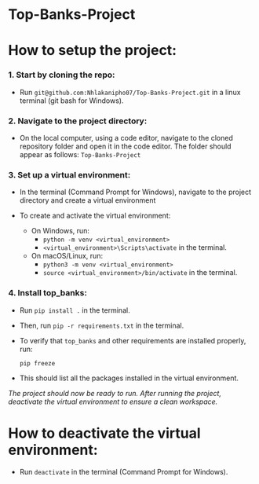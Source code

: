 # Top-Banks-Project

# How to setup the project:

### 1. Start by cloning the repo:

- Run `git@github.com:Nhlakanipho07/Top-Banks-Project.git` in a linux terminal (git bash for Windows).

### 2. Navigate to the project directory:

- On the local computer, using a code editor, navigate to the cloned repository folder and open it in the code editor. The folder should appear as follows: `Top-Banks-Project`

### 3. Set up a virtual environment:

- In the terminal (Command Prompt for Windows), navigate to the project directory and create a virtual environment

- To create and activate the virtual environment:
  - On Windows, run:
    - `python -m venv <virtual_environment>`
    - `<virtual_environment>\Scripts\activate` in the terminal.
  - On macOS/Linux, run:
    - `python3 -m venv <virtual_environment>`
    - `source <virtual_environment>/bin/activate` in the terminal.

### 4. Install top_banks:

- Run `pip install .` in the terminal.

- Then, run `pip -r requirements.txt` in the terminal.

- To verify that `top_banks` and other requirements are installed properly, run:

  `pip freeze`

- This should list all the packages installed in the virtual environment.

*The project should now be ready to run.*
*After running the project, deactivate the virtual environment to ensure a clean workspace.*
# How to deactivate the virtual environment:

- Run `deactivate` in the terminal (Command Prompt for Windows).